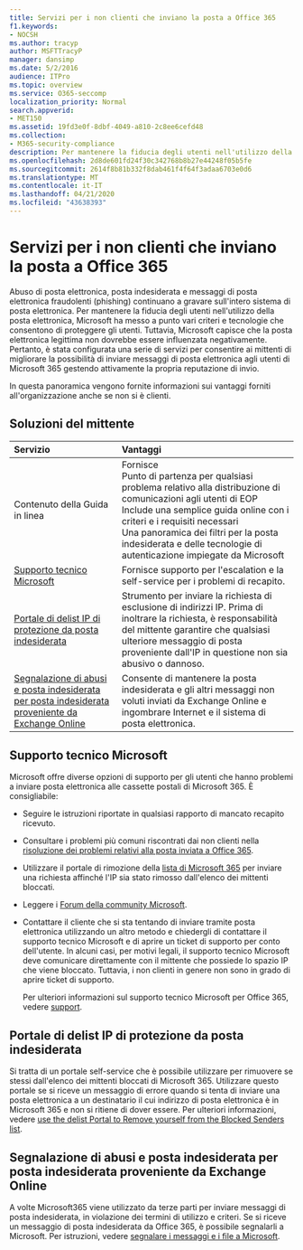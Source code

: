 ```yaml
---
title: Servizi per i non clienti che inviano la posta a Office 365
f1.keywords:
- NOCSH
ms.author: tracyp
author: MSFTTracyP
manager: dansimp
ms.date: 5/2/2016
audience: ITPro
ms.topic: overview
ms.service: O365-seccomp
localization_priority: Normal
search.appverid:
- MET150
ms.assetid: 19fd3e0f-8dbf-4049-a810-2c8ee6cefd48
ms.collection:
- M365-security-compliance
description: Per mantenere la fiducia degli utenti nell'utilizzo della posta elettronica, Microsoft ha messo a punto vari criteri e tecnologie che consentono di proteggere gli utenti.
ms.openlocfilehash: 2d8de601fd24f30c342768b8b27e44248f05b5fe
ms.sourcegitcommit: 2614f8b81b332f8dab461f4f64f3adaa6703e0d6
ms.translationtype: MT
ms.contentlocale: it-IT
ms.lasthandoff: 04/21/2020
ms.locfileid: "43638393"
---
```

# <a name="services-for-non-customers-sending-mail-to-office-365"></a>Servizi per i non clienti che inviano la posta a Office 365

Abuso di posta elettronica, posta indesiderata e messaggi di posta elettronica fraudolenti (phishing) continuano a gravare sull'intero sistema di posta elettronica. Per mantenere la fiducia degli utenti nell'utilizzo della posta elettronica, Microsoft ha messo a punto vari criteri e tecnologie che consentono di proteggere gli utenti. Tuttavia, Microsoft capisce che la posta elettronica legittima non dovrebbe essere influenzata negativamente. Pertanto, è stata configurata una serie di servizi per consentire ai mittenti di migliorare la possibilità di inviare messaggi di posta elettronica agli utenti di Microsoft 365 gestendo attivamente la propria reputazione di invio.

In questa panoramica vengono fornite informazioni sui vantaggi forniti all'organizzazione anche se non si è clienti.

## <a name="sender-solutions"></a>Soluzioni del mittente

|**Servizio**|**Vantaggi**|
|:-----|:-----|
|Contenuto della Guida in linea| Fornisce  <br/>  Punto di partenza per qualsiasi problema relativo alla distribuzione di comunicazioni agli utenti di EOP  <br/>  Include una semplice guida online con i criteri e i requisiti necessari  <br/>  Una panoramica dei filtri per la posta indesiderata e delle tecnologie di autenticazione impiegate da Microsoft|
|[Supporto tecnico Microsoft](#microsoft-support)|Fornisce supporto per l'escalation e la self-service per i problemi di recapito.|
|[Portale di delist IP di protezione da posta indesiderata](#anti-spam-ip-delist-portal)|Strumento per inviare la richiesta di esclusione di indirizzi IP. Prima di inoltrare la richiesta, è responsabilità del mittente garantire che qualsiasi ulteriore messaggio di posta proveniente dall'IP in questione non sia abusivo o dannoso.|
|[Segnalazione di abusi e posta indesiderata per posta indesiderata proveniente da Exchange Online](#abuse-and-spam-reporting-for-junk-email-originating-from-exchange-online)|Consente di mantenere la posta indesiderata e gli altri messaggi non voluti inviati da Exchange Online e ingombrare Internet e il sistema di posta elettronica.|

## <a name="microsoft-support"></a>Supporto tecnico Microsoft

Microsoft offre diverse opzioni di supporto per gli utenti che hanno problemi a inviare posta elettronica alle cassette postali di Microsoft 365. È consigliabile:

- Seguire le istruzioni riportate in qualsiasi rapporto di mancato recapito ricevuto.

- Consultare i problemi più comuni riscontrati dai non clienti nella [risoluzione dei problemi relativi alla posta inviata a Office 365](troubleshooting-mail-sent-to-office-365.md).

- Utilizzare il portale di rimozione della [lista di Microsoft 365](https://sender.office.com) per inviare una richiesta affinché l'IP sia stato rimosso dall'elenco dei mittenti bloccati.

- Leggere i [Forum della community Microsoft](https://community.office365.com/f/).

- Contattare il cliente che si sta tentando di inviare tramite posta elettronica utilizzando un altro metodo e chiedergli di contattare il supporto tecnico Microsoft e di aprire un ticket di supporto per conto dell'utente. In alcuni casi, per motivi legali, il supporto tecnico Microsoft deve comunicare direttamente con il mittente che possiede lo spazio IP che viene bloccato. Tuttavia, i non clienti in genere non sono in grado di aprire ticket di supporto.

  Per ulteriori informazioni sul supporto tecnico Microsoft per Office 365, vedere [support](https://docs.microsoft.com/office365/servicedescriptions/office-365-platform-service-description/support).

## <a name="anti-spam-ip-delist-portal"></a>Portale di delist IP di protezione da posta indesiderata

Si tratta di un portale self-service che è possibile utilizzare per rimuovere se stessi dall'elenco dei mittenti bloccati di Microsoft 365. Utilizzare questo portale se si riceve un messaggio di errore quando si tenta di inviare una posta elettronica a un destinatario il cui indirizzo di posta elettronica è in Microsoft 365 e non si ritiene di dover essere. Per ulteriori informazioni, vedere [use the delist Portal to Remove yourself from the Blocked Senders list](use-the-delist-portal-to-remove-yourself-from-the-office-365-blocked-senders-lis.md).

## <a name="abuse-and-spam-reporting-for-junk-email-originating-from-exchange-online"></a>Segnalazione di abusi e posta indesiderata per posta indesiderata proveniente da Exchange Online

A volte Microsoft365 viene utilizzato da terze parti per inviare messaggi di posta indesiderata, in violazione dei termini di utilizzo e criteri. Se si riceve un messaggio di posta indesiderata da Office 365, è possibile segnalarli a Microsoft. Per istruzioni, vedere [segnalare i messaggi e i file a Microsoft](report-junk-email-messages-to-microsoft.md).
